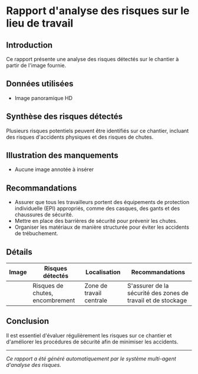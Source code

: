 # Rapport d'analyse des risques sur le lieu de travail
## Introduction
Ce rapport présente une analyse des risques détectés sur le chantier à partir de l'image fournie.

## Données utilisées
- Image panoramique HD

## Synthèse des risques détectés
Plusieurs risques potentiels peuvent être identifiés sur ce chantier, incluant des risques d'accidents physiques et des risques de chutes.

## Illustration des manquements
- Aucune image annotée à insérer

## Recommandations
- Assurer que tous les travailleurs portent des équipements de protection individuelle (EPI) appropriés, comme des casques, des gants et des chaussures de sécurité.
- Mettre en place des barrières de sécurité pour prévenir les chutes.
- Organiser les matériaux de manière structurée pour éviter les accidents de trébuchement.

## Détails
| Image | Risques détectés               | Localisation             | Recommandations                           |
|-------|---------------------------------|--------------------------|-------------------------------------------|
|       | Risques de chutes, encombrement | Zone de travail centrale | S'assurer de la sécurité des zones de travail et de stockage  |

## Conclusion
Il est essentiel d'évaluer régulièrement les risques sur ce chantier et d'améliorer les procédures de sécurité afin de minimiser les accidents.

---
*Ce rapport a été généré automatiquement par le système multi-agent d'analyse des risques.*